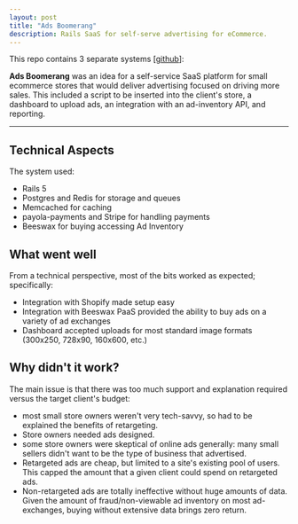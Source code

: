 ```yaml
---
layout: post
title: "Ads Boomerang"
description: Rails SaaS for self-serve advertising for eCommerce.
---
```


This repo contains 3 separate systems [[github](https://github.com/dtredger/ads_boomerang)]:

**Ads Boomerang** was an idea for a self-service SaaS platform for small ecommerce stores that would deliver 
advertising focused on driving more sales. This included a script to be inserted into the client's store, a dashboard to upload ads, an integration with an ad-inventory API, and reporting.

------

Technical Aspects
----------

The system used:
* Rails 5
* Postgres and Redis for storage and queues
* Memcached for caching
* payola-payments and Stripe for handling payments
* Beeswax for buying accessing Ad Inventory

What went well
-------------
From a technical perspective, most of the bits worked as expected; specifically:

* Integration with Shopify made setup easy
* Integration with Beeswax PaaS provided the ability to buy ads on a variety of ad exchanges
* Dashboard accepted uploads for most standard image formats (300x250, 728x90, 160x600, etc.)

Why didn't it work?
---------------
The main issue is that there was too much support and explanation required versus the target client's budget:

* most small store owners weren't very tech-savvy, so had to be explained the benefits of retargeting.
* Store owners needed ads designed.
* some store owners were skeptical of online ads generally: many small sellers didn't want to be the type of business that advertised.
* Retargeted ads are cheap, but limited to a site's existing pool of users. This capped the amount that a given client could spend on retargeted ads.
* Non-retargeted ads are totally ineffective without huge amounts of data. Given the amount of fraud/non-viewable ad inventory on most ad-exchanges, buying without extensive data brings zero return.